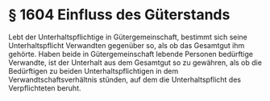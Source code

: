 # § 1604 Einfluss des Güterstands
Lebt der Unterhaltspflichtige in Gütergemeinschaft, bestimmt sich seine Unterhaltspflicht Verwandten gegenüber so, als ob das Gesamtgut ihm gehörte. Haben beide in Gütergemeinschaft lebende Personen bedürftige Verwandte, ist der Unterhalt aus dem Gesamtgut so zu gewähren, als ob die Bedürftigen zu beiden Unterhaltspflichtigen in dem Verwandtschaftsverhältnis stünden, auf dem die Unterhaltspflicht des Verpflichteten beruht.